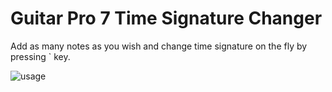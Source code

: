 # Guitar Pro 7 Time Signature Changer

Add as many notes as you wish and change time signature on the fly by pressing \` key.<br>

![usage](https://raw.githubusercontent.com/untaun/gp7ts/master/usage.png)
